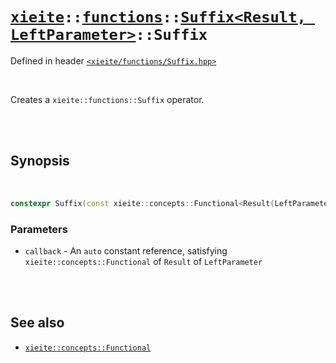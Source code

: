 # [`xieite`](../../../README.md)`::`[`functions`](../../../docs/functions.md)`::`[`Suffix<Result, LeftParameter>`](../../../docs/functions/Suffix.md)`::Suffix`
Defined in header [`<xieite/functions/Suffix.hpp>`](../../../include/xieite/functions/Suffix.hpp)

<br/>

Creates a `xieite::functions::Suffix` operator.

<br/><br/>

## Synopsis

<br/>

```cpp
constexpr Suffix(const xieite::concepts::Functional<Result(LeftParameter)> auto& callback) noexcept;
```
### Parameters
- `callback` - An `auto` constant reference, satisfying `xieite::concepts::Functional` of `Result` of `LeftParameter`

<br/><br/>

## See also
- [`xieite::concepts::Functional`](../../../docs/concepts/Functional.md)
